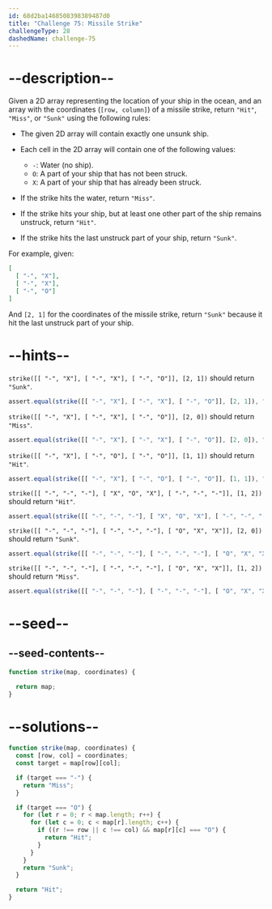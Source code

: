 ```yaml
---
id: 68d2ba1468508398389487d0
title: "Challenge 75: Missile Strike"
challengeType: 28
dashedName: challenge-75
---
```


# --description--

Given a 2D array representing the location of your ship in the ocean, and an array with the coordinates (`[row, column]`) of a missile strike, return `"Hit"`, `"Miss"`, or `"Sunk"` using the following rules:

- The given 2D array will contain exactly one unsunk ship.
- Each cell in the 2D array will contain one of the following values:
  - `-`: Water (no ship).
  - `O`: A part of your ship that has not been struck.
  - `X`: A part of your ship that has already been struck.

- If the strike hits the water, return `"Miss"`.
- If the strike hits your ship, but at least one other part of the ship remains unstruck, return `"Hit"`.
- If the strike hits the last unstruck part of your ship, return `"Sunk"`.

For example, given:

```json
[
  [ "-", "X"],
  [ "-", "X"],
  [ "-", "O"]
]
```

And `[2, 1]` for the coordinates of the missile strike, return `"Sunk"` because it hit the last unstruck part of your ship.

# --hints--

`strike([[ "-", "X"], [ "-", "X"], [ "-", "O"]], [2, 1])` should return `"Sunk"`.

```js
assert.equal(strike([[ "-", "X"], [ "-", "X"], [ "-", "O"]], [2, 1]), "Sunk");
```

`strike([[ "-", "X"], [ "-", "X"], [ "-", "O"]], [2, 0])` should return `"Miss"`.

```js
assert.equal(strike([[ "-", "X"], [ "-", "X"], [ "-", "O"]], [2, 0]), "Miss");
```

`strike([[ "-", "X"], [ "-", "O"], [ "-", "O"]], [1, 1])` should return `"Hit"`.

```js
assert.equal(strike([[ "-", "X"], [ "-", "O"], [ "-", "O"]], [1, 1]), "Hit");
```

`strike([[ "-", "-", "-"], [ "X", "O", "X"], [ "-", "-", "-"]], [1, 2])` should return `"Hit"`.

```js
assert.equal(strike([[ "-", "-", "-"], [ "X", "O", "X"], [ "-", "-", "-"]], [1, 2]), "Hit");
```

`strike([[ "-", "-", "-"], [ "-", "-", "-"], [ "O", "X", "X"]], [2, 0])` should return `"Sunk"`.

```js
assert.equal(strike([[ "-", "-", "-"], [ "-", "-", "-"], [ "O", "X", "X"]], [2, 0]), "Sunk");
```

`strike([[ "-", "-", "-"], [ "-", "-", "-"], [ "O", "X", "X"]], [1, 2])` should return `"Miss"`.

```js
assert.equal(strike([[ "-", "-", "-"], [ "-", "-", "-"], [ "O", "X", "X"]], [1, 2]), "Miss");
```

# --seed--

## --seed-contents--

```js
function strike(map, coordinates) {

  return map;
}
```

# --solutions--

```js
function strike(map, coordinates) {
  const [row, col] = coordinates;
  const target = map[row][col];

  if (target === "-") {
    return "Miss";
  }

  if (target === "O") {
    for (let r = 0; r < map.length; r++) {
      for (let c = 0; c < map[r].length; c++) {
        if ((r !== row || c !== col) && map[r][c] === "O") {
          return "Hit";
        }
      }
    }
    return "Sunk";
  }

  return "Hit";
}
```

